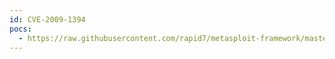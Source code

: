```yaml
---
id: CVE-2009-1394
pocs:
  - https://raw.githubusercontent.com/rapid7/metasploit-framework/master/modules/exploits/windows/smb/timbuktu_plughntcommand_bof.rb
---
```

